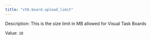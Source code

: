 ```yaml
---
title: "vtb.board.upload_limit"
---
```


Description: This is the size limit in MB allowed for Visual Task Boards

Value: `10`